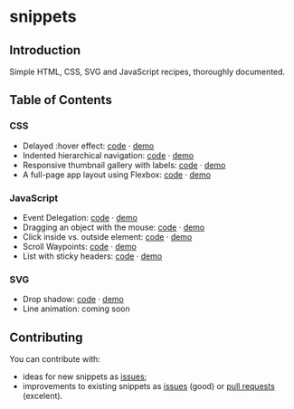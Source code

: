 snippets
========

## Introduction

Simple HTML, CSS, SVG and JavaScript recipes, thoroughly documented.

## Table of Contents

### CSS

* Delayed :hover effect: [code](https://github.com/danburzo/snippets/blob/master/snippets/css/delayed-hover/delayed-hover.html) &middot; [demo](https://rawgit.com/danburzo/snippets/master/snippets/css/delayed-hover/delayed-hover.html)
* Indented hierarchical navigation: [code](https://github.com/danburzo/snippets/blob/master/snippets/css/indented-navigation/indented-navigation.html) &middot; [demo](https://rawgit.com/danburzo/snippets/master/snippets/css/indented-navigation/indented-navigation.html)
* Responsive thumbnail gallery with labels: [code](https://github.com/danburzo/snippets/blob/master/snippets/css/thumbnail-gallery/thumbnail-gallery.html) &middot; [demo](https://rawgit.com/danburzo/snippets/master/snippets/css/thumbnail-gallery/thumbnail-gallery.html)
* A full-page app layout using Flexbox: [code](https://github.com/danburzo/snippets/blob/master/snippets/css/flexbox-app-layout/flexbox-app-layout.html) &middot; [demo](https://rawgit.com/danburzo/snippets/master/snippets/css/flexbox-app-layout/flexbox-app-layout.html)

### JavaScript

* Event Delegation: [code](https://github.com/danburzo/snippets/blob/master/snippets/javascript/delegation/delegation.html) &middot; [demo](https://rawgit.com/danburzo/snippets/master/snippets/javascript/delegation/delegation.html)
* Dragging an object with the mouse: [code](https://github.com/danburzo/snippets/blob/master/snippets/javascript/draggable/draggable.html) &middot; [demo](https://rawgit.com/danburzo/snippets/master/snippets/javascript/draggable/draggable.html)
* Click inside vs. outside element: [code](https://github.com/danburzo/snippets/blob/master/snippets/javascript/inside-outside/inside-outside.html) &middot; [demo](https://rawgit.com/danburzo/snippets/master/snippets/javascript/inside-outside/inside-outside.html)
* Scroll Waypoints: [code](https://github.com/danburzo/snippets/blob/master/snippets/javascript/scroll-waypoints/scroll-waypoints.html) &middot; [demo](https://rawgit.com/danburzo/snippets/master/snippets/javascript/scroll-waypoints/scroll-waypoints.html)
* List with sticky headers: [code](https://github.com/danburzo/snippets/blob/master/snippets/javascript/sticky-headers/sticky-headers.html) &middot; [demo](https://rawgit.com/danburzo/snippets/master/snippets/javascript/sticky-headers/sticky-headers.html)

### SVG

* Drop shadow: [code](https://github.com/danburzo/snippets/blob/master/snippets/svg/drop-shadow/drop-shadow.html) &middot; [demo](https://rawgit.com/danburzo/snippets/master/snippets/svg/drop-shadow/drop-shadow.html)
* Line animation: coming soon

## Contributing

You can contribute with:

* ideas for new snippets as [issues](https://github.com/danburzo/snippets/issues);
* improvements to existing snippets as [issues](https://github.com/danburzo/snippets/issues) (good) or [pull requests](https://github.com/danburzo/snippets/pulls) (excelent).